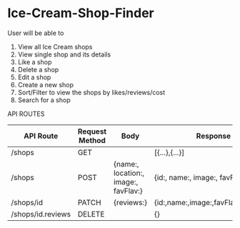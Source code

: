 # Ice-Cream-Shop-Finder

User will be able to 
1. View all Ice Cream shops
2. View single shop and its details
3. Like a shop
4. Delete a shop
5. Edit a shop
6. Create a new shop
7. Sort/Filter to view the shops by likes/reviews/cost
8. Search for a shop




API ROUTES

| API Route         | Request Method | Body                                 | Response                             |
|-------------------|----------------|--------------------------------------|--------------------------------------|
| /shops            | GET            |                                      | [{...},{...}]                        |
| /shops            | POST           | {name:, location:, image:, favFlav:} | {id:, name:, image:, favFlav:}       |
| /shops/id         | PATCH          | {reviews:}                           | {id:,name:,image:,favFlav:,reviews:} |
| /shops/id.reviews | DELETE         |                                      | {}                                   |

